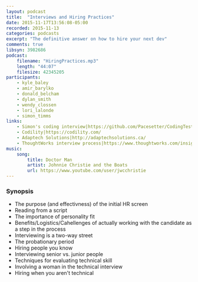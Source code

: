 ```yaml
---
layout: podcast
title:  "Interviews and Hiring Practices"
date: 2015-11-17T13:56:08-05:00
recorded: 2015-11-13
categories: podcasts
excerpt: "The definitive answer on how to hire your next dev"
comments: true
libsyn: 3982686
podcast:
    filename: "HiringPractices.mp3"
    length: "44:07"
    filesize: 42345205
participants:
    - kyle_baley
    - amir_barylko
    - donald_belcham
    - dylan_smith
    - wendy_clossen
    - lori_lalonde
    - simon_timms
links:
    - Simon's coding interview|https://github.com/Pacesetter/CodingTest
    - Codility|https://codility.com/
    - Adaptech Solutions|http://adaptechsolutions.ca/
    - ThoughtWorks interview process|https://www.thoughtworks.com/insights/blog/most-difficult-it-interview-ive-ever-loved
music:
    song:
        title: Doctor Man
        artist: Johnnie Christie and the Boats
        url: https://www.youtube.com/user/jwcchristie
---
```


### Synopsis

* The purpose (and effectivness) of the initial HR screen
* Reading from a script
* The importance of personality fit
* Benefits/Logistics/Cahellenges of actually working with the candidate as a step in the process
* Interviewing is a two-way street
* The probationary period
* Hiring people you know
* Interviewing senior vs. junior people
* Techniques for evaluating technical skill
* Involving a woman in the technical interview
* Hiring when you aren't technical
